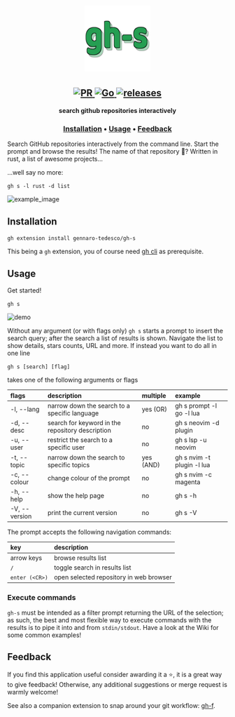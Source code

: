 <h1 align="center">
  <br>
  <img width="150" height="150" src="gh-s-logo.png">
  <br>
</h1>

<h2 align="center">
  <a href="#" onclick="return false;">
    <img alt="PR" src="https://img.shields.io/badge/PRs-welcome-brightgreen.svg?style=flat"/>
  </a>
  <a href="https://golang.org/">
    <img alt="Go" src="https://img.shields.io/badge/go-%2300ADD8.svg?&style=flat&logo=go&logoColor=white"/>
  </a>
  <a href="https://github.com/gennaro-tedesco/gh-s/releases">
    <img alt="releases" src="https://img.shields.io/github/release/gennaro-tedesco/gh-s"/>
  </a>
</h2>

<h4 align="center">search github repositories interactively</h4>
<h3 align="center">
  <a href="#Installation">Installation</a> •
  <a href="#Usage">Usage</a> •
  <a href="#Feedback">Feedback</a>
</h3>

Search GitHub repositories interactively from the command line. Start the prompt and browse the results! The name of that repository 🤔? Written in rust, a list of awesome projects...

...well say no more:
```
gh s -l rust -d list
```

<img alt="example_image" src="https://user-images.githubusercontent.com/15387611/151635859-4a8a2200-b000-4e03-888a-2dc8ddcef009.png">

## Installation
```
gh extension install gennaro-tedesco/gh-s
```
This being a `gh` extension, you of course need [gh cli](https://github.com/cli/cli) as prerequisite.

## Usage
Get started!
```
gh s
```

![demo](https://user-images.githubusercontent.com/15387611/151630538-07574523-662a-4e74-b117-4afec38794ad.gif)

Without any argument (or with flags only) `gh s` starts a prompt to insert the search query; after the search a list of results is shown. Navigate the list to show details, stars counts, URL and more. If instead you want to do all in one line
```
gh s [search] [flag]
```
takes one of the following arguments or flags

| flags        | description                                      | multiple   | example
|:------------ |:------------------------------------------------ |:---------- |:--------
| -l, --lang   | narrow down the search to a specific language    | yes (OR)   | gh s prompt -l go -l lua
| -d, --desc   | search for keyword in the repository description | no         | gh s neovim -d plugin
| -u, --user   | restrict the search to a specific user           | no         | gh s lsp -u neovim
| -t, --topic  | narrow down the search to specific topics        | yes (AND)  | gh s nvim -t plugin -l lua
| -c, --colour | change colour of the prompt                      | no         | gh s nvim -c magenta
| -h, --help   | show the help page                               | no         | gh s -h
| -V, --version| print the current version                        | no         | gh s -V

The prompt accepts the following navigation commands:

| key           | description
|:------------- |:-----------------------------------
| arrow keys    | browse results list
| `/`           | toggle search in results list
| `enter (<CR>)`| open selected repository in web browser


### Execute commands
`gh-s` must be intended as a filter prompt returning the URL of the selection; as such, the best and most flexible way to execute commands with the results is to pipe it into and from `stdin/stdout`. Have a look at the Wiki for some common examples!

## Feedback
If you find this application useful consider awarding it a ⭐, it is a great way to give feedback! Otherwise, any additional suggestions or merge request is warmly welcome!

See also a companion extension to snap around your git workflow: [gh-f](https://github.com/gennaro-tedesco/gh-f).
